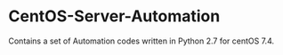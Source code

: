 # CentOS-Server-Automation

Contains a set of Automation codes written in Python 2.7 for centOS 7.4.